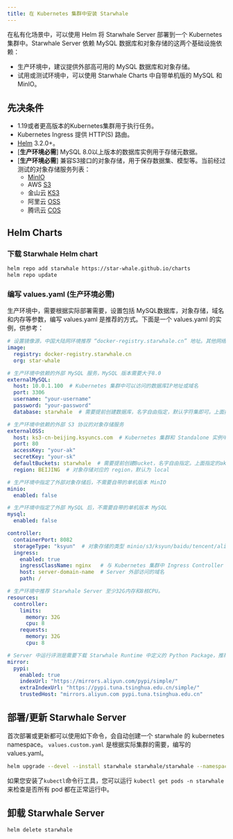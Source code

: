 ```yaml
---
title: 在 Kubernetes 集群中安装 Starwhale
---
```


在私有化场景中，可以使用 Helm 将 Starwhale Server 部署到一个 Kubernetes 集群中。Starwhale Server 依赖 MySQL 数据库和对象存储的这两个基础设施依赖：

- 生产环境中，建议提供外部高可用的 MySQL 数据库和对象存储。
- 试用或测试环境中，可以使用 Starwhale Charts 中自带单机版的 MySQL 和 MinIO。

## 先决条件

- 1.19或者更高版本的Kubernetes集群用于执行任务。
- Kubernetes Ingress 提供 HTTP(S) 路由。
- [Helm](https://helm.sh) 3.2.0+。
- [**生产环境必需**] MySQL 8.0以上版本的数据库实例用于存储元数据。
- [**生产环境必需**] 兼容S3接口的对象存储，用于保存数据集、模型等。当前经过测试的对象存储服务列表：
  - [MinIO](https://min.io/)
  - AWS [S3](https://aws.amazon.com/s3/)
  - 金山云 [KS3](https://www.ksyun.com/nv/product/ES10000.html)
  - 阿里云 [OSS](https://www.aliyun.com/product/oss)
  - 腾讯云 [COS](https://cloud.tencent.com/document/product/436)

## Helm Charts

### 下载 Starwhale Helm chart

```bash
helm repo add starwhale https://star-whale.github.io/charts
helm repo update
```

### 编写 values.yaml (生产环境必需)

生产环境中，需要根据实际部署需要，设置包括 MySQL数据库，对象存储，域名和内存等参数，编写 values.yaml 是推荐的方式。下面是一个 values.yaml 的实例，供参考：

```yaml
# 设置镜像源，中国大陆网环境推荐 “docker-registry.starwhale.cn” 地址。其他网络环境可以忽略该设置项，会使用ghcr.io 镜像源: https://github.com/orgs/star-whale/packages 。
image:
  registry: docker-registry.starwhale.cn
  org: star-whale

# 生产环境中依赖的外部 MySQL 服务，MySQL 版本需要大于8.0
externalMySQL:
  host: 10.0.1.100  # Kubernetes 集群中可以访问的数据库IP地址或域名
  port: 3306
  username: "your-username"
  password: "your-password"
  database: starwhale  # 需要提前创建数据库，名字自由指定，默认字符集即可。上面指定的数据库用户需要对这个 dataset 有读写权限

# 生产环境中依赖的外部 S3 协议的对象存储服务
externalOSS:
  host: ks3-cn-beijing.ksyuncs.com  # Kubernetes 集群和 Standalone 实例中同时可以访问的对象存储IP地址或域名
  port: 80
  accessKey: "your-ak"
  secretKey: "your-sk"
  defaultBuckets: starwhale  # 需要提前创建Bucket，名字自由指定。上面指定的ak/sk 需要对这个 Bucket 有读写权限
  region: BEIJING  # 对象存储对应的 region，默认为 local

# 生产环境中指定了外部对象存储后，不需要自带的单机版本 MinIO
minio:
  enabled: false

# 生产环境中指定了外部 MySQL 后，不需要自带的单机版本 MySQL
mysql:
  enabled: false

controller:
  containerPort: 8082
  storageType: "ksyun"  # 对象存储的类型 minio/s3/ksyun/baidu/tencent/aliyun
  ingress:
    enabled: true
    ingressClassName: nginx   # 与 Kubernetes 集群中 Ingress Controller 对应
    host: server-domain-name  # Server 外部访问的域名
    path: /

# 生产环境中推荐 Starwhale Server 至少32G内存和8核CPU。
resources:
  controller:
    limits:
      memory: 32G
      cpu: 8
    requests:
      memory: 32G
      cpu: 8

# Server 中运行评测是需要下载 Starwhale Runtime 中定义的 Python Package，推荐设置符合实际网络环境的 PYPI mirror。后续也可以在 Server System Settings页面中修改。
mirror:
  pypi:
    enabled: true
    indexUrl: "https://mirrors.aliyun.com/pypi/simple/"
    extraIndexUrl: "https://pypi.tuna.tsinghua.edu.cn/simple/"
    trustedHost: "mirrors.aliyun.com pypi.tuna.tsinghua.edu.cn"
```

## 部署/更新 Starwhale Server

首次部署或更新都可以使用如下命令，会自动创建一个 starwhale 的 kubernetes namespace。 `values.custom.yaml` 是根据实际集群的需要，编写的values.yaml。

```bash
helm upgrade --devel --install starwhale starwhale/starwhale --namespace starwhale --create-namespace -f values.custom.yaml
```

如果您安装了`kubectl`命令行工具，您可以运行 `kubectl get pods -n starwhale` 来检查是否所有 pod 都在正常运行中。

## 卸载 Starwhale Server

```bash
helm delete starwhale
```

